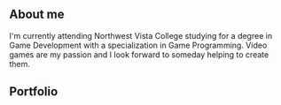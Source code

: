 

## About me
I'm currently attending Northwest Vista College studying for a degree in Game Development with a specialization in Game Programming. 
Video games are my passion and I look forward to someday helping to create them.

## Portfolio 
